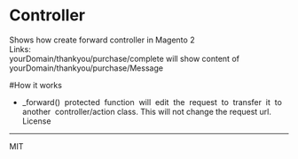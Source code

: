 # Controller
Shows how create forward controller in Magento 2  
Links:  
yourDomain/thankyou/purchase/complete
will show content of
yourDomain/thankyou/purchase/Message

#How it works
- _forward()  ​protected  function  will  edit  the  request  to  transfer  it  to  another  controller/action  ​class.  This  will  not  change  the  request  url. 
License
----
MIT
